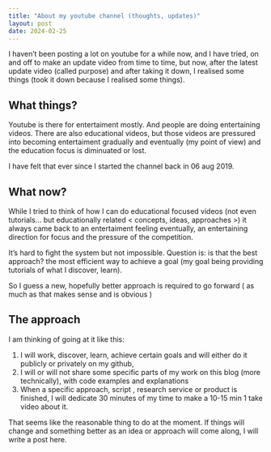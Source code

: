 ```yaml
---
title: "About my youtube channel (thoughts, updates)"
layout: post
date: 2024-02-25
---
```


I haven’t been posting a lot on youtube for a while now, and I have tried, on and off to make an update video from time to time, but now, after the latest update video (called purpose) and after taking it down, I realised some things (took it down because I realised some things).

## What things?

Youtube is there for entertaiment mostly. And people are doing entertaining videos. There are also educational videos, but those videos are pressured into becoming entertaiment gradually and eventually (my point of view) and the education focus is diminuated or lost.

I have felt that ever since I started the channel back in 06 aug 2019.

## What now?

While I tried to think of how I can do educational focused videos (not even tutorials… but educationally related < concepts, ideas, approaches >) it always came back to an entertaiment feeling eventually, an entertaining direction for focus and the pressure of the competition.

It’s hard to fight the system but not impossible. Question is: is that the best approach? the most efficient way to achieve a goal (my goal being providing tutorials of what I discover, learn).

So I guess a new, hopefully better approach is required to go forward ( as much as that makes sense and is obvious )

## The approach

I am thinking of going at it like this:

1. I will work, discover, learn, achieve certain goals and will either do it publicly or privately on my github,
2. I will or will not share some specific parts of my work on this blog (more technically), with code examples and explanations
3. When a specific approach, script , research service or product is finished, I will dedicate 30 minutes of my time to make a 10-15 min 1 take video about it.

That seems like the reasonable thing to do at the moment. If things will change and something better as an idea or approach will come along, I will write a post here.
